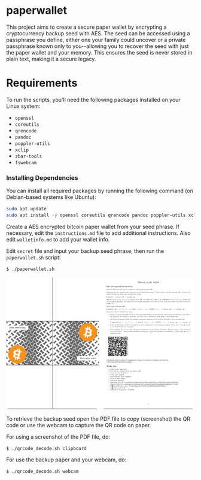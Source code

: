 # paperwallet

This project aims to create a secure paper wallet by encrypting a cryptocurrency backup seed with AES. The seed can be accessed using a passphrase you define, either one your family could uncover or a private passphrase known only to you--allowing you to recover the seed with just the paper wallet and your memory. This ensures the seed is never stored in plain text, making it a secure legacy.


# Requirements

To run the scripts, you'll need the following packages installed on your Linux system:

- `openssl`
- `coreutils`
- `qrencode`
- `pandoc`
- `poppler-utils`
- `xclip`
- `zbar-tools`
- `fswebcam`
  
### Installing Dependencies

You can install all required packages by running the following command (on Debian-based systems like Ubuntu):

```bash
sudo apt update
sudo apt install -y openssl coreutils qrencode pandoc poppler-utils xclip zbar-tools fswebcam
```

Create a AES encrypted bitcoin paper wallet from your seed phrase. If necessary, edit the `instructions.md` file to add additional instructions. Also edit `walletinfo.md` to add your wallet info.

Edit `secret` file and input your backup seed phrase, then run the `paperwallet.sh` script:

```bash
$ ./paperwallet.sh
```

![PDF of the paperwallet created](paperwallet.png)

To retrieve the backup seed open the PDF file to copy (screenshot) the QR code or use the webcam to capture the QR code on paper. 

For using a screenshot of the PDF file, do:

```bash
$ ./qrcode_decode.sh clipboard
```

For use the backup paper and your webcam, do:
```bash
$ ./qrcode_decode.sh webcam
```
